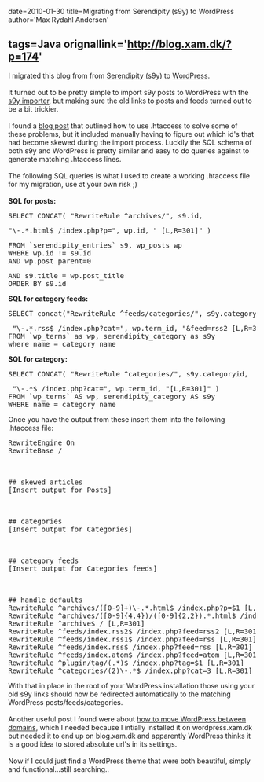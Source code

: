 date=2010-01-30
title=Migrating from Serendipity (s9y) to WordPress 
author='Max Rydahl Andersen'

tags=Java 
orignallink='http://blog.xam.dk/?p=174'
---
<div>
<p>I migrated this blog from from <a href="http://www.s9y.org/">Serendipity</a> (s9y) to <a href="http://wordpress.org">WordPress</a>.
<br><br>
It turned out to be pretty simple to import s9y posts to WordPress with the <a href="http://technosailor.com/2007/01/02/new-version-of-serendipity-s9y-to-wordpress-importer-available/">s9y importer</a>, but making sure the old links to posts and feeds turned out to be a bit trickier.
<br><br>
I found a <a href="http://blog.solutionperspectivemedia.co.uk/?p=63">blog post</a> that outlined how to use .htaccess to solve some of these problems, but it included manually having to figure out which id's that had become skewed during the import process. Luckily the SQL schema of both s9y and WordPress is pretty similar and easy to do queries against to generate matching .htaccess lines.
<br><br>
The following SQL queries is what I used to create a working .htaccess file for my migration, use at your own risk ;)
<br><br><strong>SQL for posts:</strong>
</p>
<pre lang="sql" escaped="true">SELECT CONCAT( "RewriteRule ^archives/", s9.id,</pre>
<pre lang="sql" escaped="true">"\-.*.html$ /index.php?p=", wp.id, " [L,R=301]" )</pre>
<pre lang="sql" escaped="true">FROM `serendipity_entries` s9, wp_posts wp
WHERE wp.id != s9.id
AND wp.post_parent=0</pre>
<pre lang="sql" escaped="true">AND s9.title = wp.post_title
ORDER BY s9.id</pre>
<strong>SQL for category feeds:</strong>
<pre lang="sql" escaped="true">SELECT concat("RewriteRule ^feeds/categories/", s9y.categoryid,</pre>
<pre lang="sql" escaped="true"> "\-.*.rss$ /index.php?cat=", wp.term_id, "&amp;feed=rss2 [L,R=301]")
FROM `wp_terms` as wp, serendipity_category as s9y
where name = category_name</pre>
<strong>SQL for category:</strong>
<pre lang="sql" escaped="true">SELECT CONCAT( "RewriteRule ^categories/", s9y.categoryid,</pre>
<pre lang="sql" escaped="true"> "\-.*$ /index.php?cat=", wp.term_id, "[L,R=301]" )
FROM `wp_terms` AS wp, serendipity_category AS s9y
WHERE name = category_name</pre>
Once you have the output from these insert them into the following .htaccess file:
<pre lang="bash" line="1" escaped="true">RewriteEngine On
RewriteBase /
<br><br>
## skewed articles
[Insert output for Posts]
<br><br>
## categories
[Insert output for Categories]
<br><br>
## category feeds
[Insert output for Categories feeds]
<br><br>
## handle defaults
RewriteRule ^archives/([0-9]+)\-.*.html$ /index.php?p=$1 [L,R=301]
RewriteRule ^archives/([0-9]{4,4})/([0-9]{2,2}).*.html$ /index.php?m=$1$2 [L,R=301]
RewriteRule ^archive$ / [L,R=301]
RewriteRule ^feeds/index.rss2$ /index.php?feed=rss2 [L,R=301]
RewriteRule ^feeds/index.rss1$ /index.php?feed=rss [L,R=301]
RewriteRule ^feeds/index.rss$ /index.php?feed=rss [L,R=301]
RewriteRule ^feeds/index.atom$ /index.php?feed=atom [L,R=301]
RewriteRule ^plugin/tag/(.*)$ /index.php?tag=$1 [L,R=301]
RewriteRule ^categories/(2)\-.*$ /index.php?cat=3 [L,R=301]</pre>
With that in place in the root of your WordPress installation those using your old s9y links should now be redirected automatically to the matching WordPress posts/feeds/categories.
<br><br>
Another useful post I found were about <a href="http://www.mydigitallife.info/2007/10/01/how-to-move-wordpress-blog-to-new-domain-or-location/">how to move WordPress between domains</a>, which I needed because I intially installed it on wordpress.xam.dk but needed it to end up on blog.xam.dk and apparently WordPress thinks it is a good idea to stored absolute url's in its settings.
<br><br>
Now if I could just find a WordPress theme that were both beautiful, simply and functional...still searching..</div>
